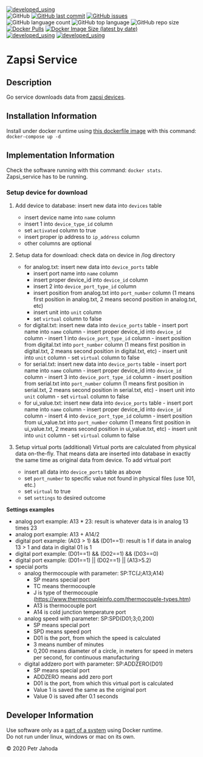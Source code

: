 [![developed_using](https://img.shields.io/badge/developed%20using-Jetbrains%20Goland-lightgrey)](https://www.jetbrains.com/go/)
<br/>
![GitHub](https://img.shields.io/github/license/petrjahoda/zapsi_service)
[![GitHub last commit](https://img.shields.io/github/last-commit/petrjahoda/zapsi_service)](https://github.com/petrjahoda/zapsi_service/commits/master)
[![GitHub issues](https://img.shields.io/github/issues/petrjahoda/zapsi_service)](https://github.com/petrjahoda/zapsi_service/issues)
<br/>
![GitHub language count](https://img.shields.io/github/languages/count/petrjahoda/zapsi_service)
![GitHub top language](https://img.shields.io/github/languages/top/petrjahoda/zapsi_service)
![GitHub repo size](https://img.shields.io/github/repo-size/petrjahoda/zapsi_service)
<br/>
[![Docker Pulls](https://img.shields.io/docker/pulls/petrjahoda/zapsi_service)](https://hub.docker.com/r/petrjahoda/zapsi_service)
[![Docker Image Size (latest by date)](https://img.shields.io/docker/image-size/petrjahoda/zapsi_service?sort=date)](https://hub.docker.com/r/petrjahoda/zapsi_service/tags)
<br/>
[![developed_using](https://img.shields.io/badge/database-PostgreSQL-red)](https://www.postgresql.org) [![developed_using](https://img.shields.io/badge/runtime-Docker-red)](https://www.docker.com)

# Zapsi Service

## Description
Go service downloads data from [zapsi devices](https://www.zapsi.eu).

## Installation Information
Install under docker runtime using [this dockerfile image](https://github.com/petrjahoda/system/tree/master/latest) with this command: ```docker-compose up -d```

## Implementation Information
Check the software running with this command: ```docker stats```. <br/>
Zapsi_service has to be running.

### Setup device for download
1. Add device to database: insert new data into ```devices``` table
    - insert device name into ```name``` column
    - insert 1 into ```device_type_id``` column
    - set ```activated``` column to true
    - insert proper ip address to ```ip_address``` column
    - other columns are optional
2. Setup data for download: check data on device in /log directory
    - for analog.txt: insert new data into ```device_ports``` table
        - insert port name into ```name``` column
        - insert proper device_id into ```device_id``` column
        - insert 2 into ```device_port_type_id``` column
        - insert position from analog.txt into ```port_number``` column (1 means first position in analog.txt, 2 means second position in analog.txt, etc)
        - insert unit into ```unit``` column
        - set ```virtual``` column to false
    - for digital.txt: insert new data into ```device_ports``` table
            - insert port name into ```name``` column
            - insert proper device_id into ```device_id``` column
            - insert 1 into ```device_port_type_id``` column
            - insert position from digital.txt into ```port_number``` column (1 means first position in digital.txt, 2 means second position in digital.txt, etc)
            - insert unit into ```unit``` column
            - set ```virtual``` column to false 
    - for serial.txt: insert new data into ```device_ports``` table
            - insert port name into ```name``` column
            - insert proper device_id into ```device_id``` column
            - insert 3 into ```device_port_type_id``` column
            - insert position from serial.txt into ```port_number``` column (1 means first position in serial.txt, 2 means second position in serial.txt, etc)
            - insert unit into ```unit``` column
            - set ```virtual``` column to false
    - for ui_value.txt: insert new data into ```device_ports``` table
            - insert port name into ```name``` column
            - insert proper device_id into ```device_id``` column
            - insert 4 into ```device_port_type_id``` column
            - insert position from ui_value.txt into ```port_number``` column (1 means first position in ui_value.txt, 2 means second position in ui_value.txt, etc)
            - insert unit into ```unit``` column
            - set ```virtual``` column to false

3. Setup virtual ports (additional)
Virtual ports are calculated from physical data on-the-fly. That means data are inserted into database in exactly the same time as original data from device.
To add virtual port
    - insert all data into ```device_ports``` table as above
    - set ```port_number``` to specific value not found in physical files (use 101, etc.)
    - set ```virtual``` to true
    - set ```settings``` to desired outcome 

**Settings examples**
- analog port example: A13 * 23: result is whatever data is in analog 13 times 23
- analog port example: A13 + A14/2
- digital port example: (A03 > 1) && (D01==1): result is 1 if data in analog 13 > 1 and data in digital 01 is 1
- digital port example: (D01==1) && (D02==1) && (D03==0)
- digital port example: (D01==1) || (D02==1) || (A13>5.2)
- special ports
    - analog thermocouple with parameter: SP:TC(J;A13;A14)
        - SP means special port
        - TC means thermocouple
        - J is type of thermocouple  (https://www.thermocoupleinfo.com/thermocouple-types.htm)
        - A13 is thermocouple port
        - A14 is cold junction temperature port
    - analog speed with parameter: SP:SPD(D01;3;0,200)
        - SP means special port
        - SPD means speed port
        - D01 is the port, from which the speed is calculated
        - 3 means number of minutes
        - 0,200 means diameter of a circle, in meters for speed in meters per second, for continuous manufacturing
    - digital addzero port with parameter: SP:ADDZERO(D01)
        - SP means special port
        - ADDZERO means add zero port
        - D01 is the port, from which this virtual port is calculated
        - Value 1 is saved the same as the original port
        - Value 0 is saved after 0.1 seconds  


## Developer Information
Use software only as a [part of a system](https://github.com/petrjahoda/system) using Docker runtime.<br/>
 Do not run under linux, windows or mac on its own.



© 2020 Petr Jahoda



